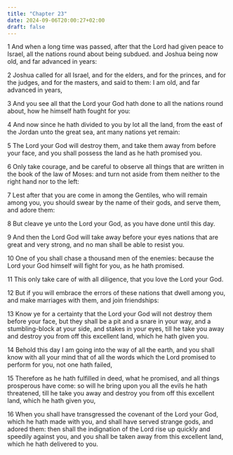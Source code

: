 ```yaml
---
title: "Chapter 23"
date: 2024-09-06T20:00:27+02:00
draft: false
---
```



1 And when a long time was passed, after that the Lord had given peace to Israel, all the nations round about being subdued. and Joshua being now old, and far advanced in years: 

2 Joshua called for all Israel, and for the elders, and for the princes, and for the judges, and for the masters, and said to them: I am old, and far advanced in years,

3 And you see all that the Lord your God hath done to all the nations round about, how he himself hath fought for you:

4 And now since he hath divided to you by lot all the land, from the east of the Jordan unto the great sea, ant many nations yet remain:

5 The Lord your God will destroy them, and take them away from before your face, and you shall possess the land as he hath promised you.

6 Only take courage, and be careful to observe all things that are written in the book of the law of Moses: and turn not aside from them neither to the right hand nor to the left:

7 Lest after that you are come in among the Gentiles, who will remain among you, you should swear by the name of their gods, and serve them, and adore them:

8 But cleave ye unto the Lord your God, as you have done until this day.

9 And then the Lord God will take away before your eyes nations that are great and very strong, and no man shall be able to resist you.

10 One of you shall chase a thousand men of the enemies: because the Lord your God himself will fight for you, as he hath promised.

11 This only take care of with all diligence, that you love the Lord your God.

12 But if you will embrace the errors of these nations that dwell among you, and make marriages with them, and join friendships:

13 Know ye for a certainty that the Lord your God will not destroy them before your face, but they shall be a pit and a snare in your way, and a stumbling-block at your side, and stakes in your eyes, till he take you away and destroy you from off this excellent land, which he hath given you.

14 Behold this day I am going into the way of all the earth, and you shall know with all your mind that of all the words which the Lord promised to perform for you, not one hath failed,

15 Therefore as he hath fulfilled in deed, what he promised, and all things prosperous have come: so will he bring upon you all the evils he hath threatened, till he take you away and destroy you from off this excellent land, which he hath given you,

16 When you shall have transgressed the covenant of the Lord your God, which he hath made with you, and shall have served strange gods, and adored them: then shall the indignation of the Lord rise up quickly and speedily against you, and you shall be taken away from this excellent land, which he hath delivered to you.

